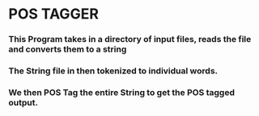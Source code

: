 # POS TAGGER
### This Program takes in a directory of input files, reads the file and converts them to a string
### The String file in then tokenized to individual words. 
### We then POS Tag the entire String to get the POS tagged output. 
